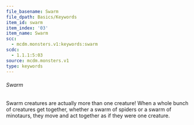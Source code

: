 ```yaml
---
file_basename: Swarm
file_dpath: Basics/Keywords
item_id: swarm
item_index: '03'
item_name: Swarm
scc:
  - mcdm.monsters.v1:keywords:swarm
scdc:
  - 1.1.1:5:03
source: mcdm.monsters.v1
type: keywords
---
```


###### Swarm

Swarm creatures are actually more than one creature! When a whole bunch of creatures get together, whether a swarm of spiders or a swarm of minotaurs, they move and act together as if they were one creature.
